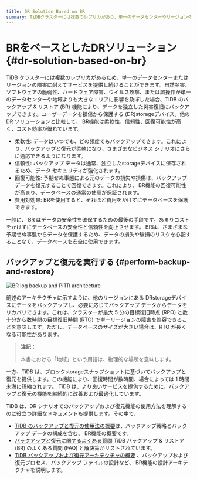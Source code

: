 ```yaml
---
title: DR Solution Based on BR
summary: TiDBクラスターには複数のレプリカがあり、単一のデータセンターやリージョンの障害に耐えられます。BR機能は柔軟性、信頼性、回復可能性が高く、コスト効率が優れています。バックアップはいつでも柔軟に行え、データは独立したstorageデバイスに保存されます。予期せぬ事態によるデータ損失や損傷はバックアップデータから回復できます。BRはデータベースの安全性と信頼性を向上させ、費用をかけずに保護できます。TiDBはバックアップと復元の機能を継続的に改善し、詳細なドキュメントも提供しています。
---
```


# BRをベースとしたDRソリューション {#dr-solution-based-on-br}

TiDB クラスターには複数のレプリカがあるため、単一のデータセンターまたはリージョンの障害に耐えてサービスを提供し続けることができます。自然災害、ソフトウェアの脆弱性、ハードウェア障害、ウイルス攻撃、または誤操作が単一のデータセンターや地域よりも大きなエリアに影響を及ぼした場合、TiDB のバックアップ &amp; リストア (BR) 機能により、データを独立した災害復旧にバックアップできます。ユーザーデータを損傷から保護する (DR)storageデバイス。他の DR ソリューションと比較して、 BR機能は柔軟性、信頼性、回復可能性が高く、コスト効率が優れています。

-   柔軟性: データはいつでも、どの頻度でもバックアップできます。これにより、バックアップと復元が柔軟になり、さまざまなビジネス シナリオにさらに適応できるようになります。
-   信頼性: バックアップ データは通常、独立したstorageデバイスに保存されるため、データ セキュリティが強化されます。
-   回復可能性: 予期せぬ事態による元のデータの損失や損傷は、バックアップ データを復元することで回復できます。これにより、 BR機能の回復可能性が高まり、データベースの通常の使用が保証されます。
-   費用対効果: BRを使用すると、それほど費用をかけずにデータベースを保護できます。

一般に、 BR はデータの安全性を確保するための最後の手段です。あまりコストをかけずにデータベースの安全性と信頼性を向上させます。 BRは、さまざまな予期せぬ事態からデータを保護するため、データの損失や破損のリスクを心配することなく、データベースを安全に使用できます。

## バックアップと復元を実行する {#perform-backup-and-restore}

![BR log backup and PITR architecture](https://download.pingcap.com/images/docs/dr/dr-backup-and-restore.png)

前述のアーキテクチャに示すように、他のリージョンにある DRstorageデバイスにデータをバックアップし、必要に応じてバックアップ データからデータをリカバリできます。これは、クラスターが最大 5 分の目標復旧時点 (RPO) と数十分から数時間の目標復旧時間 (RTO) で単一リージョンの障害を許容できることを意味します。ただし、データベースのサイズが大きい場合は、RTO が長くなる可能性があります。

> **注記：**
>
> 本書における「地域」という用語は、物理的な場所を意味します。

一方、TiDB は、ブロックstorageスナップショットに基づいてバックアップと復元を提供します。この機能により、回復時間が数時間、場合によっては 1 時間未満に短縮されます。 TiDB は、より良いサービスを提供するために、バックアップと復元の機能を継続的に改善および最適化しています。

TiDB は、DR シナリオでのバックアップおよび復元機能の使用方法を理解するのに役立つ詳細なドキュメントも提供します。その中で、

-   [TiDB のバックアップと復元の使用法の概要](/br/br-use-overview.md)は、バックアップ戦略とバックアップ データの構成を含む、 BR機能の概要です。
-   [バックアップと復元に関するよくある質問](/faq/backup-and-restore-faq.md) TiDB バックアップ &amp; リストア (BR) のよくある質問 (FAQ) と解決策がリストされています。
-   [TiDB バックアップおよび復元アーキテクチャの概要](/br/backup-and-restore-design.md) 、バックアップおよび復元プロセス、バックアップ ファイルの設計など、 BR機能の設計アーキテクチャを説明します。
